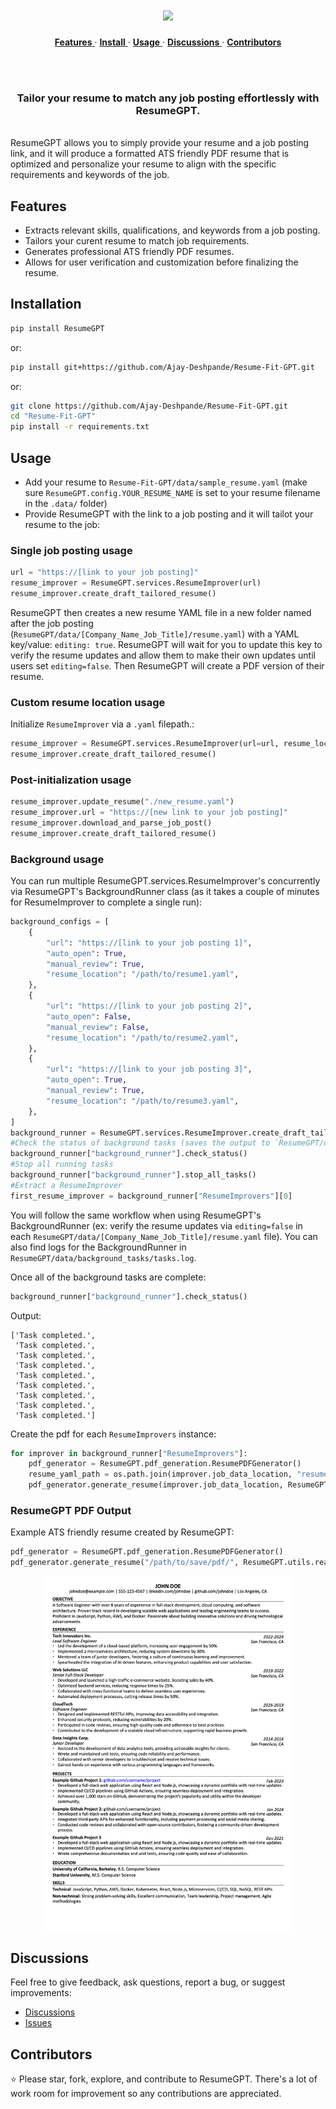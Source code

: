 <h1 align="center">
  <picture>
    <source media="(prefers-color-scheme: dark)" srcset="images/ResumeGPT-light.png"/>
    <source media="(prefers-color-scheme: light)" srcset="images/ResumeGPT.png"/>
    <img width="400" src="images/ResumeGPT.png"/>
 <br />
</h1>

<div align="center">

<p align="center">
  <a href="#features">
    <b>Features</b>
  </a>
     · 
  <a href="#installation">
    <b>Install</b>
  </a>
     · 
  <a href="#usage">
    <b>Usage</b>
  </a>
      · 
  <a href="#discussions">
    <b>Discussions</b>
  </a>
     · 
  <a href="#contributors">
    <b>Contributors</b>
  </a>

</p>



<br>


</div>

<br>

<h3 align="center">Tailor your resume to match any job posting effortlessly with ResumeGPT.
</h3>

<br/>
ResumeGPT allows you to simply provide your resume and a job posting link, and it will produce a formatted ATS friendly PDF resume that is optimized and personalize your resume to align with the specific requirements and keywords of the job. 

## Features
- Extracts relevant skills, qualifications, and keywords from a job posting.
- Tailors your curent resume to match job requirements.
- Generates professional ATS friendly PDF resumes.
- Allows for user verification and customization before finalizing the resume.

## Installation

```bash
pip install ResumeGPT
```

or:

```bash
pip install git+https://github.com/Ajay-Deshpande/Resume-Fit-GPT.git
```

or:


```bash
git clone https://github.com/Ajay-Deshpande/Resume-Fit-GPT.git
cd "Resume-Fit-GPT"
pip install -r requirements.txt
```

## Usage

 - Add your resume to `Resume-Fit-GPT/data/sample_resume.yaml` (make sure `ResumeGPT.config.YOUR_RESUME_NAME` is set to your resume filename in the `.data/` folder)
 - Provide ResumeGPT with the link to a job posting and it will tailot your resume to the job:

### Single job posting usage
```python
url = "https://[link to your job posting]"
resume_improver = ResumeGPT.services.ResumeImprover(url)
resume_improver.create_draft_tailored_resume()
```

ResumeGPT then creates a new resume YAML file in a new folder named after the job posting (`ResumeGPT/data/[Company_Name_Job_Title]/resume.yaml`) with a YAML key/value: `editing: true`. ResumeGPT will wait for you to update this key to verify the resume updates and allow them to make their own updates until users set `editing=false`. Then ResumeGPT will create a PDF version of their resume.


### Custom resume location usage
Initialize `ResumeImprover` via a `.yaml` filepath.:

```python
resume_improver = ResumeGPT.services.ResumeImprover(url=url, resume_location="custom/path/to/resume.yaml")
resume_improver.create_draft_tailored_resume()
```

### Post-initialization usage
```python
resume_improver.update_resume("./new_resume.yaml")
resume_improver.url = "https://[new link to your job posting]"
resume_improver.download_and_parse_job_post()
resume_improver.create_draft_tailored_resume()
```

### Background usage
You can run multiple ResumeGPT.services.ResumeImprover's concurrently via ResumeGPT's BackgroundRunner class (as it takes a couple of minutes for ResumeImprover to complete a single run):
```python
background_configs = [
    {
        "url": "https://[link to your job posting 1]",
        "auto_open": True,
        "manual_review": True,
        "resume_location": "/path/to/resume1.yaml",
    },
    {
        "url": "https://[link to your job posting 2]",
        "auto_open": False,
        "manual_review": False,
        "resume_location": "/path/to/resume2.yaml",
    },
    {
        "url": "https://[link to your job posting 3]",
        "auto_open": True,
        "manual_review": True,
        "resume_location": "/path/to/resume3.yaml",
    },
]
background_runner = ResumeGPT.services.ResumeImprover.create_draft_tailored_resumes_in_background(background_configs=background_configs)
#Check the status of background tasks (saves the output to `ResumeGPT/data/background_tasks/tasks.log`)
background_runner["background_runner"].check_status()
#Stop all running tasks
background_runner["background_runner"].stop_all_tasks()
#Extract a ResumeImprover
first_resume_improver = background_runner["ResumeImprovers"][0]
```

You will follow the same workflow when using ResumeGPT's BackgroundRunner (ex: verify the resume updates via `editing=false` in each `ResumeGPT/data/[Company_Name_Job_Title]/resume.yaml` file). You can also find logs for the BackgroundRunner in `ResumeGPT/data/background_tasks/tasks.log`.

Once all of the background tasks are complete:

```python
background_runner["background_runner"].check_status()
```

Output:
```
['Task completed.',
 'Task completed.',
 'Task completed.',
 'Task completed.',
 'Task completed.',
 'Task completed.',
 'Task completed.',
 'Task completed.',
 'Task completed.']
```

Create the pdf for each `ResumeImprovers` instance:

```python
for improver in background_runner["ResumeImprovers"]:
    pdf_generator = ResumeGPT.pdf_generation.ResumePDFGenerator()
    resume_yaml_path = os.path.join(improver.job_data_location, "resume.yaml")
    pdf_generator.generate_resume(improver.job_data_location, ResumeGPT.utils.read_yaml(filename=resume_yaml_path))
```


### ResumeGPT PDF Output
Example ATS friendly resume created by ResumeGPT:

```python
pdf_generator = ResumeGPT.pdf_generation.ResumePDFGenerator()
pdf_generator.generate_resume("/path/to/save/pdf/", ResumeGPT.utils.read_yaml(filename="/path/to/resume/resume.yaml"))
```


<p align="center">
  <img src="images/example_resume_output.png" alt="Resume Example" width="400"/>
</p>




## Discussions
Feel free to give feedback, ask questions, report a bug, or suggest improvements:

 - [Discussions](https://github.com/takline/ResumeGPT/discussions)
 - [Issues](https://github.com/takline/ResumeGPT/issues)


##  Contributors
⭐️  Please star, fork, explore, and contribute to ResumeGPT. There's a lot of work room for improvement so any contributions are appreciated.


